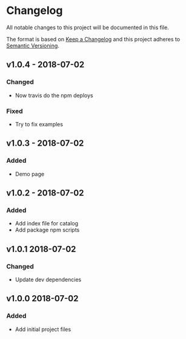 # Changelog
All notable changes to this project will be documented in this file.

The format is based on [Keep a Changelog](http://keepachangelog.com/en/1.0.0/)
and this project adheres to [Semantic Versioning](http://semver.org/spec/v2.0.0.html).

<!--
## [UNRELEASED]
### Added
### Changed
### Deprecated
### Removed
### Fixed
### Security
-->



## v1.0.4 - 2018-07-02
### Changed
- Now travis do the npm deploys
### Fixed
- Try to fix examples




## v1.0.3 - 2018-07-02
### Added
- Demo page




## v1.0.2 - 2018-07-02
### Added
- Add index file for catalog
- Add package npm scripts




## v1.0.1 2018-07-02
### Changed
- Update dev dependencies




## v1.0.0 2018-07-02
### Added
- Add initial project files
